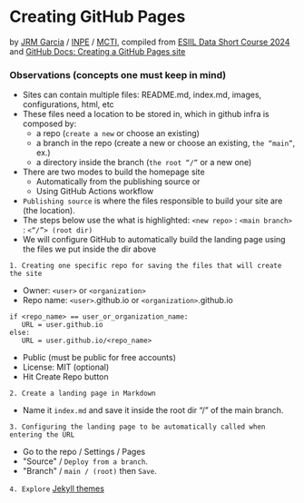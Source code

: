 # Creating GitHub Pages
by [JRM Garcia](https://garcia-inpe.github.io/) / [INPE](https://www.gov.br/inpe/pt-br) / [MCTI](https://www.gov.br/mcti/pt-br), compiled from [ESIIL Data Short Course 2024](https://cu-esiil-edu.github.io/2024-data-short-course/) and [GitHub Docs: Creating a GitHub Pages site](https://docs.github.com/en/pages/getting-started-with-github-pages/creating-a-github-pages-site)

### Observations (concepts one must keep in mind)

* Sites can contain multiple files: README.md, index.md, images, configurations, html, etc
* These files need a location to be stored in, which in github infra is composed by:
  * a repo (`create a new` or choose an existing)
  * a branch in the repo (create a new or choose an existing, `the “main”`, ex.)
  * a directory inside the branch (`the root “/”` or a new one)
* There are two modes to build the homepage site
  * Automatically from the publishing source or
  * Using GitHub Actions workflow
* `Publishing source` is where the files responsible to build your site are (the location).
* The steps below use the what is highlighted: `<new repo>` : `<main branch>` : `<“/”> (root dir)`
* We will configure GitHub to automatically build the landing page using the files we put inside the dir above

`1. Creating one specific repo for saving the files that will create the site`
* Owner: `<user>` or `<organization>`
* Repo name: `<user>`.github.io or `<organization>`.github.io  
```
if <repo_name> == user_or_organization_name:
   URL = user.github.io
else:
   URL = user.github.io/<repo_name>
```
* Public (must be public for free accounts)
* License: MIT (optional)
* Hit Create Repo button

`2. Create a landing page in Markdown`
* Name it `index.md` and save it inside the root dir “/” of the main branch.

`3. Configuring the landing page to be automatically called when entering the URL`
* Go to the repo / Settings / Pages
* "Source" / `Deploy from a branch`.
* "Branch" / `main / (root)` then `Save`.

`4. Explore` [Jekyll themes](https://docs.github.com/pages/setting-up-a-github-pages-site-with-jekyll/adding-a-theme-to-your-github-pages-site-using-jekyll)


